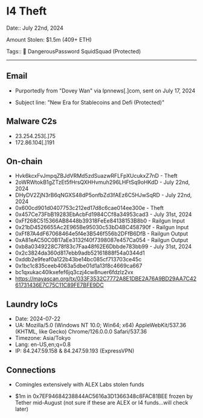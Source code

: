 # I4 Theft

Date:: July 22nd, 2024

Amount Stolen: $1.5m (409+ ETH)

Tags:: 🔑 DangerousPassword SquidSquad (Protected)

---

## Email

- Purportedly from "Dovey Wan" via lpnnews[.]com, sent on July 17, 2024

- Subject line: "New Era for Stablecoins and Defi (Protected)"


## Malware C2s

- 23.254.253[.]75
- 172.86.104[.]191


## On-chain

- Hvk6kcxFvJmpqZBJdVRMd5zdSuazwRFLFpXUcukxZ7nD - Theft
- 2oWRWtokB1gZTzEt5fHrsQXHHvmuh296LHFtSq9oHKdD - July 22nd, 2024
- DHyDV2ZjN3rB6qNGXS48dP5onfbZd3fAEz6C5HJwSqRD - July 22nd, 2024
- 0x600cd901d0407753c212ed17d8c6cae014ee300e - Theft
- 0x457Ce73FbB19283EbAcbFd1984CCf8a34953cad3 - July 31st, 2024
- 0xFf268C515366AB8448b39318FeEe84138153B8b0 - Railgun Input
- 0x21bD4526655Ac2E965Be95030c53bD4BC458790f - Railgun Input
- 0xFf87A4dF67068464e5f4e3B546f556b2DFfB6DfB - Railgun Output 
- 0xA81eAC50C0B17aEe3132f40f7398087e457Ca054 - Railgun Output
- 0xb8a0349228C78f83c7Faa48f62E6Dbbde783bb99 - July 31st, 2024
- 0x2c3824da360d817ebb9adb52161888f54a0344d1
- 0xddb2e9feaf0a122b43be14bc085cf713703ce45c
- 0x1bc1c835ceeb4063a5dbe01d1a13f8c4669ca667
- bc1qxukac40lkxefef6jq3czj4cw8nuer6fdzlz2vx
- https://mayascan.org/tx/033F3532C7772A8E1DBE2A76A9BD29AA7C4261731436E7C75C11C89FE7BFE9DC



## Laundry IoCs

- Date: 2024-07-22
- UA: Mozilla/5.0 (Windows NT 10.0; Win64; x64) AppleWebKit/537.36 (KHTML, like Gecko) Chrome/126.0.0.0 Safari/537.36 
- Timezone: Asia/Tokyo
- Lang: en-US,en;q=0.8
- IP: 84.247.59.158 & 84.247.59.193 (ExpressVPN)


## Connections

- Comingles extensively with ALEX Labs stolen funds

- $1m in 0x7EF94684238844AC5616a3D1366348c8FAC81BEE frozen by Tether mid-August (not sure if these are ALEX or I4 funds...will check later)


